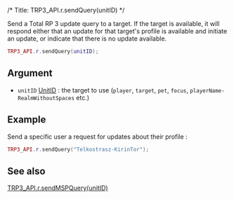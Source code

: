 /*
Title: TRP3_API.r.sendQuery(unitID)
*/

Send a Total RP 3 update query to a target. If the target is available, it will respond either that an update for that target's profile is available and initiate an update, or indicate that there is no update available.

~~~Lua
TRP3_API.r.sendQuery(unitID);
~~~

## Argument

* `unitID` [UnitID](http://www.wowwiki.com/API_TYPE_UnitId) : the target to use (`player`, `target`, `pet`, `focus`, `playerName-RealmWithoutSpaces` etc.)

## Example

Send a specific user a request for updates about their profile :

~~~Lua
TRP3_API.r.sendQuery("Telkostrasz-KirinTor");
~~~

## See also

[TRP3_API.r.sendMSPQuery(unitID)][sendMSPQuery]

[sendMSPQuery]: trp3_api_r_sendmspquery